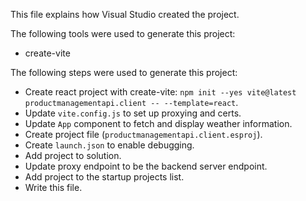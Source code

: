 This file explains how Visual Studio created the project.

The following tools were used to generate this project:
- create-vite

The following steps were used to generate this project:
- Create react project with create-vite: `npm init --yes vite@latest productmanagementapi.client -- --template=react`.
- Update `vite.config.js` to set up proxying and certs.
- Update `App` component to fetch and display weather information.
- Create project file (`productmanagementapi.client.esproj`).
- Create `launch.json` to enable debugging.
- Add project to solution.
- Update proxy endpoint to be the backend server endpoint.
- Add project to the startup projects list.
- Write this file.
